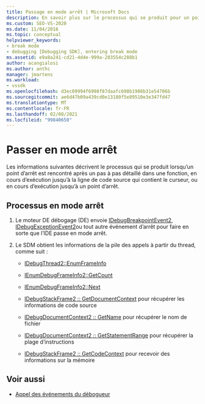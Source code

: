 ```yaml
---
title: Passage en mode arrêt | Microsoft Docs
description: En savoir plus sur le processus qui se produit pour un point d’arrêt rencontré dans une fonction, sur la ligne de code source au niveau du curseur ou sur un point d’arrêt.
ms.custom: SEO-VS-2020
ms.date: 11/04/2016
ms.topic: conceptual
helpviewer_keywords:
- break mode
- debugging [Debugging SDK], entering break mode
ms.assetid: e9a8a241-cd21-4d4e-999a-283554c288b1
author: acangialosi
ms.author: anthc
manager: jmartens
ms.workload:
- vssdk
ms.openlocfilehash: d3ec09994f6998f87daafc690b1908b31e54706b
ms.sourcegitcommit: ae6d47b09a439cd0e13180f5e89510e3e347fd47
ms.translationtype: MT
ms.contentlocale: fr-FR
ms.lasthandoff: 02/08/2021
ms.locfileid: "99840650"
---
```

# <a name="enter-break-mode"></a>Passer en mode arrêt
Les informations suivantes décrivent le processus qui se produit lorsqu’un point d’arrêt est rencontré après un pas à pas détaillé dans une fonction, en cours d’exécution jusqu’à la ligne de code source qui contient le curseur, ou en cours d’exécution jusqu’à un point d’arrêt.

## <a name="break-mode-process"></a>Processus en mode arrêt

1. Le moteur DE débogage (DE) envoie [IDebugBreakpointEvent2](../../extensibility/debugger/reference/idebugbreakpointevent2.md), [IDebugExceptionEvent2](../../extensibility/debugger/reference/idebugexceptionevent2.md)ou tout autre événement d’arrêt pour faire en sorte que l’IDE passe en mode arrêt.

2. Le SDM obtient les informations de la pile des appels à partir du thread, comme suit :

    - [IDebugThread2::EnumFrameInfo](../../extensibility/debugger/reference/idebugthread2-enumframeinfo.md)

    - [IEnumDebugFrameInfo2::GetCount](../../extensibility/debugger/reference/ienumdebugframeinfo2-getcount.md)

    - [IEnumDebugFrameInfo2::Next](../../extensibility/debugger/reference/ienumdebugframeinfo2-next.md)

    - [IDebugStackFrame2 :: GetDocumentContext](../../extensibility/debugger/reference/idebugstackframe2-getdocumentcontext.md) pour récupérer les informations de code source

    - [IDebugDocumentContext2 :: GetName](../../extensibility/debugger/reference/idebugdocumentcontext2-getname.md) pour récupérer le nom de fichier

    - [IDebugDocumentContext2 :: GetStatementRange](../../extensibility/debugger/reference/idebugdocumentcontext2-getstatementrange.md) pour récupérer la plage d’instructions

    - [IDebugStackFrame2 :: GetCodeContext](../../extensibility/debugger/reference/idebugstackframe2-getcodecontext.md) pour recevoir des informations sur la mémoire

## <a name="see-also"></a>Voir aussi
- [Appel des événements du débogueur](../../extensibility/debugger/calling-debugger-events.md)
